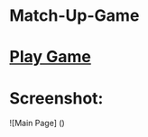 # Match-Up-Game

# [Play Game]

[Play Game]: https://bhavika022.github.io/Match-Up-Game/

# Screenshot:

![Main Page] ()
